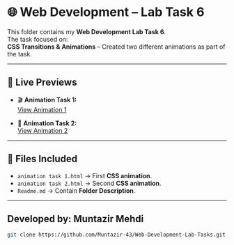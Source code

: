 
# 🌐 Web Development – Lab Task 6  

This folder contains my **Web Development Lab Task 6**.  
The task focused on:   
**CSS Transitions & Animations** – Created two different animations as part of the task.  

---

## 🔗 Live Previews 

- 🎬 **Animation Task 1:**  
  [View Animation 1](https://muntazir-43.github.io/Web-Development-Lab-Tasks/Lab%20Task%2005/animation%20task%201.html)

- 🎥 **Animation Task 2:**  
  [View Animation 2](https://muntazir-43.github.io/Web-Development-Lab-Tasks/Lab%20Task%2005/animation%20task%202.html)

---

## 📂 Files Included  

- `animation task 1.html` → First **CSS animation**.  
- `animation task 2.html` → Second **CSS animation**.  
- `Readme.md` → Contain **Folder Description**.

---

## Developed by: Muntazir Mehdi
   ```bash
   git clone https://github.com/Muntazir-43/Web-Development-Lab-Tasks.git
